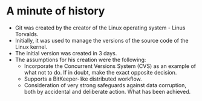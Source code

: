 # A minute of history

* Git was created by the creator of the Linux operating system - Linus Torvalds.
* Initially, it was used to manage the versions of the source code of the Linux kernel.
* The initial version was created in 3 days.
* The assumptions for his creation were the following:
  - Incorporate the Concurrent Versions System (CVS) as an example of what not to do. If in doubt, make the exact opposite decision.
  - Supports a BitKeeper-like distributed workflow.
  - Consideration of very strong safeguards against data corruption, both by accidental and deliberate action. What has been achieved.